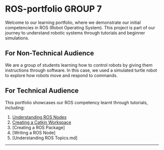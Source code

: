 # ROS-portfolio GROUP 7

Welcome to our learning portfolio, where we demonstrate our initial competencies in ROS (Robot Operating System). This project is part of our journey to understand robotic systems through tutorials and beginner simulations.



## For Non-Technical Audience

We are a group of students learning how to control robots by giving them instructions through software. In this case, we used a simulated turtle robot to explore how robots move and respond to commands.


## For Technical Audience

This portfolio showcases our ROS competency learnt through tutorials, including:

1. [Understanding ROS Nodes](https://github.com/pokohroh/ros-portfolio/blob/main/Tutorials%20Completed/1%29%20Understanding%20ROS%20nodes.md)
2. [Creating a Catkin Workspace](https://github.com/pokohroh/ros-portfolio/blob/main/Tutorials%20Completed/2%29%20Creating%20a%20workspace%20for%20Catkin.md)
3. [Creating a ROS Package]
4. [Writing a ROS Node]
5. [Understanding ROS Topics.md]
---

